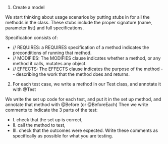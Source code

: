 1) Create a model

We start thinking about usage scenarios by putting stubs in for all the methods in the class. These stubs include the proper signature (name, parameter list) and full specifications.

Specification consists of:

- // REQUIRES: a REQUIRES specification of a method indicates the preconditions of running that method. 
- // MODIFIES: The MODIFIES clause indicates whether a method, or any method it calls, mutates any object.
- // EFFECTS: The EFFECTS clause indicates the purpose of the method -- describing the work that the method does and returns. 

2) For each test case, we write a method in our Test class, and annotate it with @Test 

We write the set up code for each test, and put it in the set up method, and annotate that method with @Before (or @BeforeEach)
Then we write comments to indicate the 3 parts of the test: 
- I. check that the set up is correct, 
- II. call the method to test, 
- III. check that the outcomes were expected. Write these comments as specifically as possible for what you are testing.